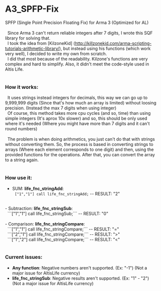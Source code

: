 # A3_SPFP-Fix
SPFP (Single Point Precision Floating Fix) for Arma 3 (Optimized for AL)
</br></br>
&nbsp;&nbsp;Since Arma 3 can't return reliable integers after 7 digits, I wrote this SQF library for solving that.</br>
&nbsp;&nbsp;I took the idea from [KilzoneKid] (http://killzonekid.com/arma-scripting-tutorials-arithmetic-library/), but instead using his functions (which work very well), I decided to write my own from scratch.</br>
&nbsp;&nbsp;I did that most because of the readability. Kilzone's functions are very complex and hard to simplify. Also, it didn't meet the code-style used in Altis Life.</br>
</br>

### How it works:
&nbsp;&nbsp;It uses strings instead integers for decimals, this way we can go up to 9,999,999 digits (Since that's how much an array is limited) without loosing precision. (Instead the max 7 digits when using integer)</br>
&nbsp;&nbsp;Of course, this method takes more cpu cycles (and so, time) than using simple integers (It's aprox 10x slower) and so, this should be only used where it's needed (Where you might have more than 7 digits and it can't round numbers)</br>
</br>
&nbsp;&nbsp;The problem is when doing arithmetics, you just can't do that with strings without converting them. So, the process is based in converting strings to arrays (Where each element corresponds to one digit) and then, using the provided functions for the operations. After that, you can convert the array to a string again.</br>
</br>

### How use it:
- SUM: <b>life_fnc_stringAdd</b>:</br>
&nbsp;&nbsp;```["1","1"] call life_fnc_stringAdd;``` -- RESULT: "2"</br>
</br>
- Subtraction: <b>life_fnc_stringSub</b>:</br>
&nbsp;&nbsp;```["1","1"] call life_fnc_stringSub;``` -- RESULT: "0"</br>
</br>
- Comparison: <b>life_fnc_stringCompare</b>:</br>
&nbsp;&nbsp;```["1","1"] call life_fnc_stringCompare;``` -- RESULT: "="</br>
&nbsp;&nbsp;```["2","1"] call life_fnc_stringCompare;``` -- RESULT: ">"</br>
&nbsp;&nbsp;```["1","2"] call life_fnc_stringCompare;``` -- RESULT: "<"</br>
</br>

### Current issues:
- <b>Any function</b>: Negative numbers aren't supported. (Ex: "-1")  (Not a major issue for AltisLife currency)
- <b>life_fnc_stringSub</b>: Negative results aren't supported. (Ex: "1" - "2")  (Not a major issue for AltisLife currency)
